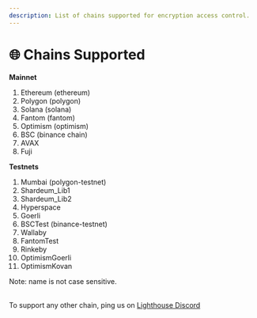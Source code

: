 ```yaml
---
description: List of chains supported for encryption access control.
---
```


# 🌐 Chains Supported

**Mainnet**

1. Ethereum (ethereum)
2. Polygon (polygon)
3. Solana (solana)
4. Fantom (fantom)
5. Optimism (optimism)
6. BSC (binance chain)
7. AVAX
8. Fuji

**Testnets**

1. Mumbai (polygon-testnet)
2. Shardeum\_Lib1
3. Shardeum\_Lib2
4. Hyperspace
5. Goerli
6. BSCTest (binance-testnet)
7. Wallaby
8. FantomTest
9. Rinkeby
10. OptimismGoerli
11. OptimismKovan

Note: name is not case sensitive.

\
To support any other chain, ping us on [Lighthouse Discord](https://discord.com/invite/c4a4CGCdJG)
